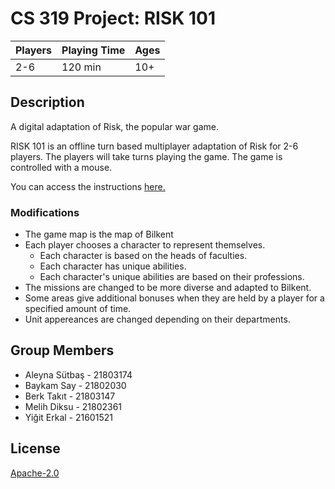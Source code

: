 # CS 319 Project: RISK 101
Players | Playing Time | Ages
-------- | ----------- | ----
2-6 | 120 min | 10+
## Description
A digital adaptation of Risk, the popular war game.  

RISK 101 is an offline turn based multiplayer adaptation of Risk for 2-6 players. The players will take turns playing the game. The game is controlled with a mouse.   

You can access the instructions [here.](https://www.hasbro.com/common/instruct/risk.pdf)
### Modifications
- The game map is the map of Bilkent
- Each player chooses a character to represent themselves.
  - Each character is based on the heads of faculties.
  - Each character has unique abilities.
  - Each character's unique abilities are based on their professions.
- The missions are changed to be more diverse and adapted to Bilkent.
- Some areas give additional bonuses when they are held by a player for a specified amount of time.
- Unit appereances are changed depending on their departments.
## Group Members
- Aleyna Sütbaş - 21803174
- Baykam Say - 21802030
- Berk Takıt - 21803147
- Melih Diksu - 21802361
- Yiğit Erkal - 21601521
## License
[Apache-2.0](https://www.apache.org/licenses/LICENSE-2.0)
